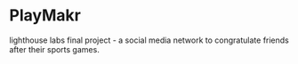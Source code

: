 # PlayMakr
lighthouse labs final project - a social media network to congratulate friends after their sports games.
